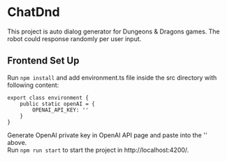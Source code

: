# ChatDnd

This project is auto dialog generator for Dungeons & Dragons games. The robot could response randomly per user input.

## Frontend Set Up
Run `npm install` and add environment.ts file inside the src directory with following content:<br>
```
export class environment {
    public static openAI = {
        OPENAI_API_KEY: ''
    }
}
```
Generate OpenAI private key in OpenAI API page and paste into the '' above.<br>
Run `npm run start` to start the project in http://localhost:4200/.
